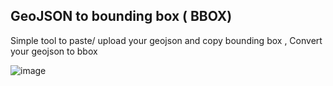 ## GeoJSON to bounding box ( BBOX)  

Simple tool to paste/ upload your geojson and copy bounding box , Convert your geojson to bbox

![image](https://github.com/user-attachments/assets/80c3405a-dd65-47ee-b867-8f6caf01db58)
